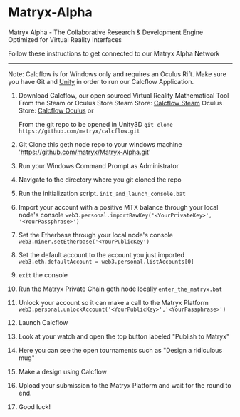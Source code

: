 # Matryx-Alpha
Matryx Alpha - The Collaborative Research &amp; Development Engine Optimized for Virtual Reality Interfaces

Follow these instructions to get connected to our Matryx Alpha Network

---

Note: Calcflow is for Windows only and requires an Oculus Rift.
Make sure you have Git and [Unity](https://unity3d.com/) in order to run our Calcflow Application.


1. Download Calcflow, our open sourced Virtual Reality Mathematical Tool
	From the Steam or Oculus Store
		Steam Store: [Calcflow Steam](http://store.steampowered.com/app/547280/Calcflow/)
		Oculus Store: [Calcflow Oculus](https://www.oculus.com/experiences/rift/1143046855744783/)
	or

	From the git repo to be opened in Unity3D
	`git clone https://github.com/matryx/calcflow.git`

2. Git Clone this geth node repo to your windows machine
	'https://github.com/matryx/Matryx-Alpha.git'

3. Run your Windows Command Prompt as Administrator

4. Navigate to the directory where you git cloned the repo

5. Run the initialization script.
	`init_and_launch_console.bat`

6. Import your account with a positive MTX balance through your local node's console
	`web3.personal.importRawKey('<YourPrivateKey>', '<YourPassphrase>')`
	
7. Set the Etherbase through your local node's console
	`web3.miner.setEtherbase('<YourPublicKey')`
	
8. Set the default account to the account you just imported
	`web3.eth.defaultAccount = web3.personal.listAccounts[0]`

9. `exit` the console

10. Run the Matryx Private Chain geth node locally
	`enter_the_matryx.bat`
	
11. Unlock your account so it can make a call to the Matryx Platform
	`web3.personal.unlockAccount('<YourPublicKey>','<YourPassphrase>')`

12. Launch Calcflow
13. Look at your watch and open the top button labeled "Publish to Matryx"
14. Here you can see the open tournaments such as "Design a ridiculous mug"
15. Make a design using Calcflow
16. Upload your submission to the Matryx Platform and wait for the round to end.
17. Good luck!



